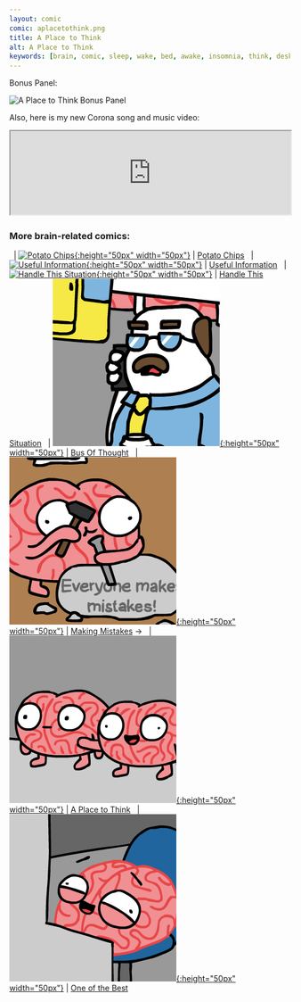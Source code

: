 ```yaml
---
layout: comic
comic: aplacetothink.png
title: A Place to Think
alt: A Place to Think
keywords: [brain, comic, sleep, wake, bed, awake, insomnia, think, desk]
---
```




Bonus Panel:

![A Place to Think Bonus Panel](/images/aplacetothink_bonus.png)

Also, here is my new Corona song and music video:

<iframe class="center" width="100%" src="https://www.youtube.com/embed/DU6ObLRuz74" allowfullscreen="allowfullscreen" seamless="seamless"></iframe>

### More brain-related comics:

&nbsp; | [![Potato Chips](/thumbs/potatochips.png){:height="50px" width="50px"}](https://lolnein.com/2017/06/21/potatochips/) | [Potato Chips](https://lolnein.com/2017/06/21/potatochips/)
&nbsp; | [![Useful Information](/thumbs/usefulinformation.png){:height="50px" width="50px"}](https://lolnein.com/2017/07/18/usefulinformation/) | [Useful Information](https://lolnein.com/2017/07/18/usefulinformation/)
&nbsp; | [![Handle This Situation](/thumbs/handlethissituation.png){:height="50px" width="50px"}](https://lolnein.com/2019/04/25/handlethissituation/) | [Handle This Situation](https://lolnein.com/2019/04/25/handlethissituation/)
&nbsp; | [![Bus Of Thought](/thumbs/busofthought.png){:height="50px" width="50px"}](https://lolnein.com/2019/09/05/busofthought/) | [Bus Of Thought](https://lolnein.com/2019/09/05/busofthought/)
&nbsp; | [![Making Mistakes](/thumbs/makingmistakes.png){:height="50px" width="50px"}](https://lolnein.com/2020/01/17/makingmistakes/) | [Making Mistakes](https://lolnein.com/2020/01/17/makingmistakes/)
&rarr; &nbsp; | [![A Place to Think](/thumbs/aplacetothink.png){:height="50px" width="50px"}](https://lolnein.com/2020/01/30/aplacetothink/) | [A Place to Think](https://lolnein.com/2020/01/30/aplacetothink/)
&nbsp; | [![One of the Best](/thumbs/oneofthebest.png){:height="50px" width="50px"}](https://lolnein.com/2020/04/15/oneofthebest/) | [One of the Best](https://lolnein.com/2020/04/15/oneofthebest/)